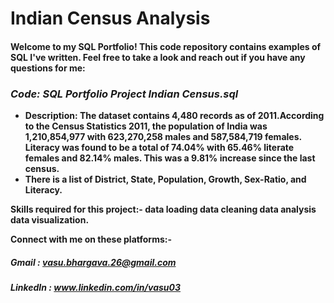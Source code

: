 # **Indian Census Analysis**

#### **Welcome to my SQL Portfolio!** This code repository contains examples of SQL I've written. Feel free to take a look and reach out if you have any questions for me: 

### ***Code: SQL Portfolio Project Indian Census.sql***

* **Description: The dataset contains 4,480 records as of 2011.According to the Census Statistics 2011, the population of India was 1,210,854,977 with 623,270,258 males and 587,584,719 females. Literacy was found to be a total of 74.04% with 65.46% literate females and 82.14% males. This was a 9.81% increase since the last census.**
* **There is a list of District, State, Population, Growth, Sex-Ratio, and Literacy.**

**Skills required for this project:- data loading data cleaning data analysis data visualization.**

**Connect with me on these platforms:-**


##### **Gmail : vasu.bhargava.26@gmail.com**

##### **LinkedIn : www.linkedin.com/in/vasu03**

